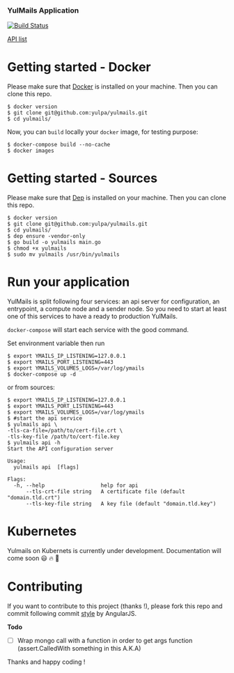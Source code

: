 ### YulMails Application
[![Build Status](https://travis-ci.org/yulPa/yulmails.svg?branch=master)](https://travis-ci.org/yulPa/yulmails)

[API list](https://github.com/yulPa/yulmails/blob/master/API.md)

# Getting started - Docker

Please make sure that [Docker](https://www.docker.com/) is installed on your machine. Then you can clone this repo.

```shell
$ docker version
$ git clone git@github.com:yulpa/yulmails.git
$ cd yulmails/
```

Now, you can `build` locally your `docker` image, for testing purpose:

```shell
$ docker-compose build --no-cache
$ docker images
```
# Getting started - Sources

Please make sure that [Dep](https://github.com/golang/dep) is installed on your machine. Then you can clone this repo.

```shell
$ docker version
$ git clone git@github.com:yulpa/yulmails.git
$ cd yulmails/
$ dep ensure -vendor-only
$ go build -o yulmails main.go
$ chmod +x yulmails
$ sudo mv yulmails /usr/bin/yulmails
```

# Run your application

YulMails is split following four services: an api server for configuration, an entrypoint, a compute node and a sender node. So you need to start at least one of this services to have a ready to production YulMails.

`docker-compose` will start each service with the good command.

Set environment variable then run

```shell
$ export YMAILS_IP_LISTENING=127.0.0.1
$ export YMAILS_PORT_LISTENING=443
$ export YMAILS_VOLUMES_LOGS=/var/log/ymails
$ docker-compose up -d
```

or from sources:

```shell
$ export YMAILS_IP_LISTENING=127.0.0.1
$ export YMAILS_PORT_LISTENING=443
$ export YMAILS_VOLUMES_LOGS=/var/log/ymails
$ #start the api service
$ yulmails api \
-tls-ca-file=/path/to/cert-file.crt \
-tls-key-file /path/to/cert-file.key
$ yulmails api -h
Start the API configuration server

Usage:
  yulmails api  [flags]

Flags:
  -h, --help                  help for api
      --tls-crt-file string   A certificate file (default "domain.tld.crt")
      --tls-key-file string   A key file (default "domain.tld.key")
```

# Kubernetes

Yulmails on Kubernets is currently under development. Documentation will come soon :smiley: :fire: :whale:


# Contributing

If you want to contribute to this project (thanks !), please fork this repo and commit following commit [style](https://github.com/angular/angular.js/blob/master/DEVELOPERS.md#-git-commit-guidelines) by AngularJS.

__Todo__

- [ ] Wrap mongo call with a function in order to get args function (assert.CalledWith something in this A.K.A)

Thanks and happy coding !

